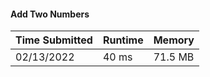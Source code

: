 #### Add Two Numbers

| Time Submitted | Runtime | Memory  |
|----------------|---------|---------|
| 02/13/2022     | 40 ms   | 71.5 MB |